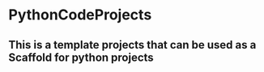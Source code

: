 # PythonCodeProjects
## This is a template projects that can be used as a Scaffold for python projects
